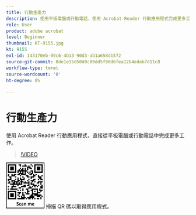 ```yaml
---
title: 行動生產力
description: 使用平板電腦或行動電話，使用 Acrobat Reader 行動應用程式完成更多工作
role: User
product: adobe acrobat
level: Beginner
thumbnail: KT-9155.jpg
kt: 9155
exl-id: 143170eb-09c6-4b13-90d3-ab1a658d1572
source-git-commit: 8de1e15d50d0c89dd5f90d6fea12b4edab7d11c8
workflow-type: tm+mt
source-wordcount: '0'
ht-degree: 0%

---
```


# 行動生產力

使用 Acrobat Reader 行動應用程式，直接從平板電腦或行動電話中完成更多工作。

>[!VIDEO](https://video.tv.adobe.com/v/337972?hidetitle=true)

![QR 碼 ](../assets/Acrobatqrcode.jpg)      掃描 QR 碼以取得應用程式。
